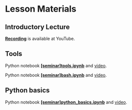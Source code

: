 # Lesson Materials
## Introductory Lecture 

[**Recording**](https://www.youtube.com/watch?v=1VUk_Mwt2_c) is available at YouTube.

## Tools
Python notebook [**[seminar]tools.ipynb**](./[seminar]tools.ipynb) and [video](https://www.youtube.com/watch?v=xeqz0IQyE5Q).

Python notebook [**[seminar]bash.ipynb**](./[seminar]bash.ipynb) and [video](https://www.youtube.com/watch?v=dl1GBXDyRf8).

## Python basics
Python notebook [**[seminar]python_basics.ipynb**](./[seminar]python_basics.ipynb) and [video](https://www.youtube.com/watch?v=h_KEuBWZakE).
